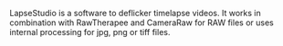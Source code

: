 LapseStudio is a software to deflicker timelapse videos.
It works in combination with RawTherapee and CameraRaw for RAW files or uses internal processing for jpg, png or tiff files.